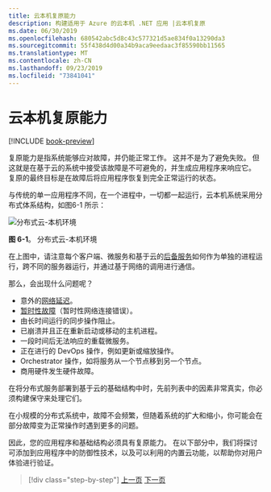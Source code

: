 ```yaml
---
title: 云本机复原能力
description: 构建适用于 Azure 的云本机 .NET 应用 |云本机复原
ms.date: 06/30/2019
ms.openlocfilehash: 680542abc5d8c43c577321d5ae834f0a13290da3
ms.sourcegitcommit: 55f438d4d00a34b9aca9eedaac3f85590bb11565
ms.translationtype: MT
ms.contentlocale: zh-CN
ms.lasthandoff: 09/23/2019
ms.locfileid: "73841041"
---
```

# <a name="cloud-native-resiliency"></a>云本机复原能力

[!INCLUDE [book-preview](../../../includes/book-preview.md)]

复原能力是指系统能够应对故障，并仍能正常工作。 这并不是为了避免失败。 但这就是在基于云的系统中接受该故障是不可避免的，并生成应用程序来响应它。 复原的最终目标是在故障后将应用程序恢复到完全正常运行的状态。

与传统的单一应用程序不同，在一个进程中，一切都一起运行，云本机系统采用分布式体系结构，如图6-1 所示：

![分布式云-本机环境](./media/distributed-cloud-native-environment.png)

**图 6-1**。 分布式云-本机环境

在上图中，请注意每个客户端、微服务和基于云的[后备服务](https://12factor.net/backing-services)如何作为单独的进程运行，跨不同的服务器运行，并通过基于网络的调用进行通信。

那么，会出现什么问题呢？

- 意外的[网络延迟](https://www.techopedia.com/definition/8553/network-latency)。
- [暂时性故障](https://docs.microsoft.com/azure/architecture/best-practices/transient-faults)（暂时性网络连接错误）。
- 由长时间运行的同步操作阻止。
- 已崩溃并且正在重新启动或移动的主机进程。
- 一段时间后无法响应的重载微服务。
- 正在进行的 DevOps 操作，例如更新或缩放操作。
- Orchestrator 操作，如将服务从一个节点移到另一个节点。
- 商用硬件发生硬件故障。

在将分布式服务部署到基于云的基础结构中时，先前列表中的因素非常真实，你必须构建保守来处理它们。

在小规模的分布式系统中，故障不会频繁，但随着系统的扩大和缩小，你可能会在部分故障变为正常操作时遇到更多的问题。

因此，您的应用程序和基础结构必须具有复原能力。 在以下部分中，我们将探讨可添加到应用程序中的防御性技术，以及可以利用的内置云功能，以帮助你对用户体验进行验证。

>[!div class="step-by-step"]
>[上一页](azure-data-storage.md)
>[下一页](application-resiliency-patterns.md)
